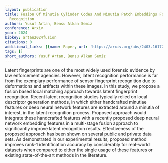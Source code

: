 ```yaml
---
layout: publication
title: Fusion Of Minutia Cylinder Codes And Minutia Patch Embeddings For Latent Fingerprint
  Recognition
authors: Yusuf Artan, Bensu Alkan Semiz
conference: Arxiv
year: 2024
bibkey: artan2024fusion
citations: 0
additional_links: [{name: Paper, url: 'https://arxiv.org/abs/2403.16172'}]
tags: []
short_authors: Yusuf Artan, Bensu Alkan Semiz
---
```

Latent fingerprints are one of the most widely used forensic evidence by law
enforcement agencies. However, latent recognition performance is far from the
exemplary performance of sensor fingerprint recognition due to deformations and
artifacts within these images. In this study, we propose a fusion based local
matching approach towards latent fingerprint recognition. Recent latent
recognition studies typically relied on local descriptor generation methods, in
which either handcrafted minutiae features or deep neural network features are
extracted around a minutia of interest, in the latent recognition process.
Proposed approach would integrate these handcrafted features with a recently
proposed deep neural network embedding features in a multi-stage fusion
approach to significantly improve latent recognition results. Effectiveness of
the proposed approach has been shown on several public and private data sets.
As demonstrated in our experimental results, proposed method improves rank-1
identification accuracy by considerably for real-world datasets when compared
to either the single usage of these features or existing state-of-the-art
methods in the literature.